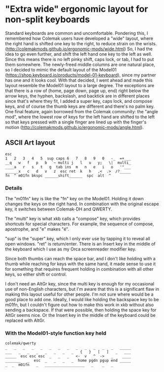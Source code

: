 # "Extra wide" ergonomic layout for non-split keyboards

Standard keyboards are common and uncomfortable. Pondering this, I remembered how Colemak users
have developed a "wide" layout, where the right hand is shifted one key to the right,
to reduce strain on the wrists. (http://colemakmods.github.io/ergonomic-mods/wide.html)
So, I had the idea to go even further, and shift the left hand one key to the left as well. 
Since this means there is no left pinky shift, caps lock, or tab, I had to put them somewhere. 
The newly-freed middle columns are one natural place, so I decided to mimic the default layout of 
the Model01 (https://shop.keyboard.io/products/model-01-keyboard), since my partner has one 
and it looks cool. With that decided, I went ahead and made this layout resemble the Model01 
layout to a large degree. The exceptions are that there is a row of (home, page down, page up, end) 
right below the arrow keys, the hyphen, backslash, and backtick are in different places since 
that's where they fit, I added a super key, caps lock, and compose keys, and of course the thumb 
keys are different and there's no palm key. One final feature, again borrowed from the Colemak 
community: the "angle mod", where the lowest row of keys for the left hand are shifted to 
the left so that keys pressed with a single finger are lined up with the finger's motion 
(http://colemakmods.github.io/ergonomic-mods/angle.html).

## ASCII Art layout

```
esc
1   2   3   4   5  sup caps 6   7   8   9   0   -_  =+___
__q   w   f   p   b  `~ multi j   l   u   y;   \|  multi_
____a   r   s   t   g  tab ins  m   n   e   i   o   '"___
______x   c   d   v   z  esc ret  k   h   ,<  .>  /?_____
fn  ^ m01fn bkspc ______shift______  spc  alt  ^
```

### Details

The "m01fn" key is like the "fn" key on the Model01. Holding it down changes the keys on 
the right hand. In combination with the original escape key, it switches between Colemak-DH and QWERTY.

The "multi" key is what xkb calls a "compose" key, which provides shortcuts for special characters. 
For example, the sequence of compose, apostrophe, and "e" makes "é".

"sup" is the "super" key, which I only ever use by tapping it to reveal all open windows. 
"ret" is return/enter. There is an Insert key in the middle of the keyboard which I use as my Orca screenreader modifier key.

Since both thumbs can reach the space bar, and I don't like holding with a thumb while 
reaching for keys with the same hand, it made sense to use it for something that requires 
frequent holding in combination with all other keys, so either shift or control.

I don't need an AltGr key, since the multi key is enough for my occasional use of non-English 
characters, but I'm aware that this is a significant flaw in making this layout useful for other 
people. I'm not sure where would be a good place to add one. Ideally, I would like holding the 
backspace key to be m01fn, but I couldn't figure out how to make this work in xkb without also 
sending a backspace. If that were possible, then holding the space key for AltGr seems nice. Or the Insert key in the middle of the keyboard could be replaced with AltGr.

### With the Model01-style function key held

```
colemak/qwerty
_   _   _   _   _   _   _   _   _   _   _   _   _   _____
___   _   _   _   _   _   _   _   {   }   [   ]   _   ___
_____  esc esc esc  _   _   _   <-  v   ^  ->   _    ____
_______   _  esc  _   _   _   _  home pgdn pgup end _____
_  _  m01fn   _   __________________   _    _   _
```
